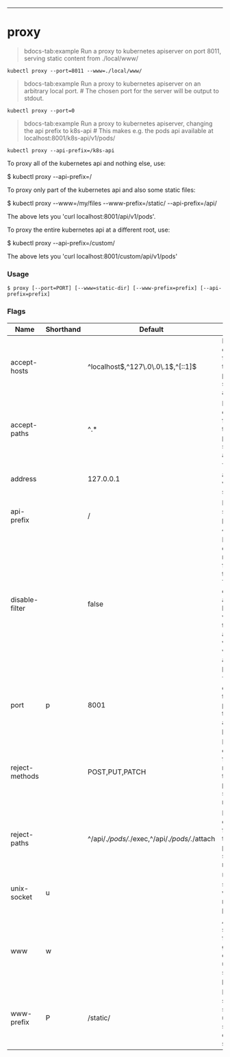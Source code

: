 ------------

# proxy

>bdocs-tab:example Run a proxy to kubernetes apiserver on port 8011, serving static content from ./local/www/

```bdocs-tab:example_shell
kubectl proxy --port=8011 --www=./local/www/
```

>bdocs-tab:example Run a proxy to kubernetes apiserver on an arbitrary local port. # The chosen port for the server will be output to stdout.

```bdocs-tab:example_shell
kubectl proxy --port=0
```

>bdocs-tab:example Run a proxy to kubernetes apiserver, changing the api prefix to k8s-api # This makes e.g. the pods api available at localhost:8001/k8s-api/v1/pods/

```bdocs-tab:example_shell
kubectl proxy --api-prefix=/k8s-api
```


To proxy all of the kubernetes api and nothing else, use: 

  $ kubectl proxy --api-prefix=/
  
To proxy only part of the kubernetes api and also some static files: 

  $ kubectl proxy --www=/my/files --www-prefix=/static/ --api-prefix=/api/
  
The above lets you 'curl localhost:8001/api/v1/pods'. 

To proxy the entire kubernetes api at a different root, use: 

  $ kubectl proxy --api-prefix=/custom/
  
The above lets you 'curl localhost:8001/custom/api/v1/pods'

### Usage

`$ proxy [--port=PORT] [--www=static-dir] [--www-prefix=prefix] [--api-prefix=prefix]`



### Flags

Name | Shorthand | Default | Usage
---- | --------- | ------- | ----- 
accept-hosts |  | ^localhost$,^127\.0\.0\.1$,^\[::1\]$ | Regular expression for hosts that the proxy should accept. 
accept-paths |  | ^.* | Regular expression for paths that the proxy should accept. 
address |  | 127.0.0.1 | The IP address on which to serve on. 
api-prefix |  | / | Prefix to serve the proxied API under. 
disable-filter |  | false | If true, disable request filtering in the proxy. This is dangerous, and can leave you vulnerable to XSRF attacks, when used with an accessible port. 
port | p | 8001 | The port on which to run the proxy. Set to 0 to pick a random port. 
reject-methods |  | POST,PUT,PATCH | Regular expression for HTTP methods that the proxy should reject. 
reject-paths |  | ^/api/.*/pods/.*/exec,^/api/.*/pods/.*/attach | Regular expression for paths that the proxy should reject. 
unix-socket | u |  | Unix socket on which to run the proxy. 
www | w |  | Also serve static files from the given directory under the specified prefix. 
www-prefix | P | /static/ | Prefix to serve static files under, if static file directory is specified. 


